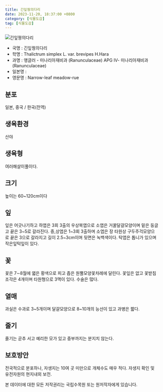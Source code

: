 ```yaml
---
title: 긴잎꿩의다리
date: 2023-11-20, 18:37:00 +0800
category: [식물도감]
tag: [식물도감]
---
```




![긴잎꿩의다리](http://www.nature.go.kr/fileUpload/plants/basic/Ranunculaceae/Thalictrum/19371/19371_1_th2.jpg)
- 국명 : 긴잎꿩의다리
- 학명 : Thalictrum simplex L. var. brevipes H.Hara
- 과명 : 앵글러 - 미나리아재비과 (Ranunculaceae) APG Ⅳ- 미나리아재비과 (Ranunculaceae)
- 일본명 : 
- 영문명 : Narrow-leaf meadow-rue


## 분포
일본, 중국 / 한국(전역) 
## 생육환경
산야
## 생육형
여러해살이풀이다.
## 크기
높이는 60~120cm이다
## 잎
잎은 어긋나기하고 하엽은 3회 3출의 우상복엽으로 소엽은 거꿀달걀모양이며 밑은 둥글고 끝은 3~5로 갈라진다. 중,상엽은 1~3회 3출하며 소엽은 장 타원상 구두주걱모양으로 끝은 3으로 갈라지고 길이 2.5~3cm이며 뒷면은 녹백색이다. 탁엽은 톱니가 있으며 작은잎턱잎이 있다. 
## 꽃
꽃은 7∼8월에 엷은 황색으로 피고 좁은 원뿔모양꽃차례에 달린다. 꽃잎은 없고 꽃받침조각은 4개이며 타원형으로 3맥이 있다. 수술은 많다.
## 열매
과실은 수과로 3~5개이며 달걀모양으로 8~10개의 능선이 있고 과병은 짧다.
## 줄기
줄기는 곧추 서고 예리한 모가 있고 중부까지는 분지치 않는다.
## 보호방안
전국적으로 분포하나, 자생지는 10여 곳 미만으로 개체수도 매우 적다. 자생지 확인 및 유전자원의 현지내외 보전.






본 데이터에 대한 모든 저작권리는 국립수목원 또는 원저작자에게 있습니다.
